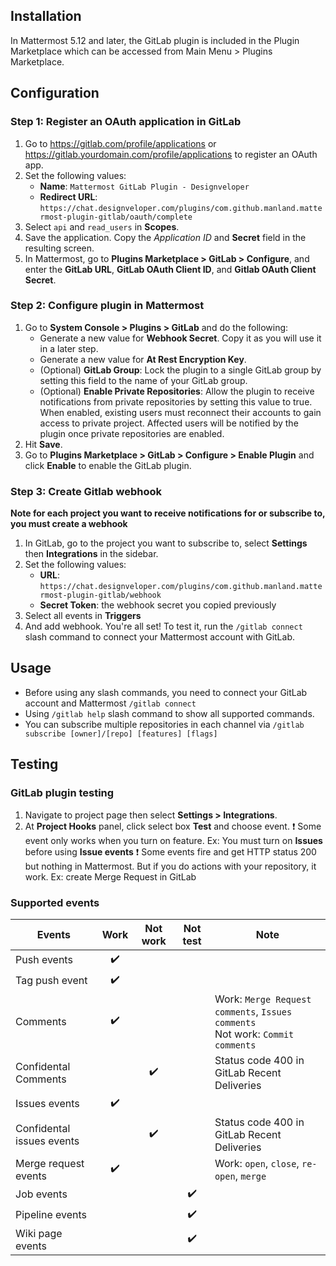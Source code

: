 ## Installation

In Mattermost 5.12 and later, the GitLab plugin is included in the Plugin Marketplace which can be accessed from Main Menu > Plugins Marketplace. 

## Configuration
### Step 1: Register an OAuth application in GitLab

1. Go to https://gitlab.com/profile/applications or https://gitlab.yourdomain.com/profile/applications to register an OAuth app.
2. Set the following values:
    - **Name**: `Mattermost GitLab Plugin - Designveloper`
    - **Redirect URL**: `https://chat.designveloper.com/plugins/com.github.manland.mattermost-plugin-gitlab/oauth/complete`
3. Select `api` and `read_users` in **Scopes**.
4. Save the application. Copy the *Application ID* and **Secret** field in the resulting screen.
5. In Mattermost, go to **Plugins Marketplace > GitLab > Configure**, and enter the **GitLab URL**, **GitLab OAuth Client ID**, and **Gitlab OAuth Client Secret**.

### Step 2: Configure plugin in Mattermost

1. Go to **System Console > Plugins > GitLab** and do the following:
    - Generate a new value for **Webhook Secret**. Copy it as you will use it in a later step.
    - Generate a new value for **At Rest Encryption Key**.
    - (Optional) **GitLab Group**: Lock the plugin to a single GitLab group by setting this field to the name of your GitLab group.
    - (Optional) **Enable Private Repositories**: Allow the plugin to receive notifications from private repositories by setting this value to true. When enabled, existing users must reconnect their accounts to gain access to private project. Affected users will be notified by the plugin once private repositories are enabled.
2. Hit **Save**.
3. Go to **Plugins Marketplace > GitLab > Configure > Enable Plugin** and click **Enable** to enable the GitLab plugin.

### Step 3: Create Gitlab webhook

**Note for each project you want to receive notifications for or subscribe to, you must create a webhook**

1. In GitLab, go to the project you want to subscribe to, select **Settings** then **Integrations** in the sidebar.
2. Set the following values:
    - **URL**: `https://chat.designveloper.com/plugins/com.github.manland.mattermost-plugin-gitlab/webhook`
    - **Secret Token**: the webhook secret you copied previously
3. Select all events in **Triggers**
4. And add webhook.
You're all set! To test it, run the `/gitlab connect` slash command to connect your Mattermost account with GitLab.

## Usage
- Before using any slash commands, you need to connect your GitLab account and Mattermost `/gitlab connect`
- Using `/gitlab help` slash command to show all supported commands.
- You can subscribe multiple repositories in each channel via `/gitlab subscribe [owner]/[repo] [features] [flags]`

## Testing
### GitLab plugin testing
1. Navigate to project page then select **Settings > Integrations**.
2. At **Project Hooks** panel, click select box **Test** and choose event.
:exclamation: Some event only works when you turn on feature.
Ex: You must turn on **Issues** before using **Issue events**
:exclamation: Some events fire and get HTTP status 200 but nothing in Mattermost. But if you do actions with your repository, it work.
Ex: create Merge Request in GitLab

### Supported events

Events|Work|Not work|Not test|Note
|---|:---:|:---:|:---:|---|
|Push events|:heavy_check_mark:|
|Tag push event|:heavy_check_mark:|
|Comments|:heavy_check_mark:|||Work: `Merge Request comments`, `Issues comments`</br>Not work: `Commit comments`
|Confidental Comments||:heavy_check_mark:||Status code 400 in GitLab Recent Deliveries
|Issues events|:heavy_check_mark:
|Confidental issues events||:heavy_check_mark:||Status code 400 in GitLab Recent Deliveries
|Merge request events|:heavy_check_mark:|||Work: `open`, `close`, `re-open`, `merge`
|Job events|||:heavy_check_mark:
|Pipeline events|||:heavy_check_mark:
|Wiki page events|||:heavy_check_mark:
